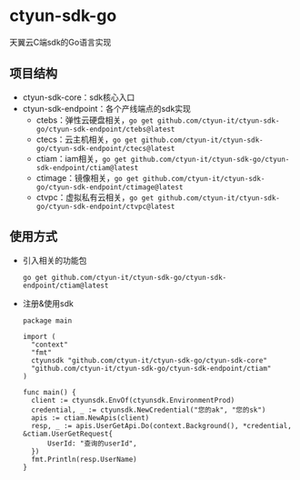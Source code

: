 # ctyun-sdk-go

天翼云C端sdk的Go语言实现



## 项目结构

- ctyun-sdk-core：sdk核心入口
- ctyun-sdk-endpoint：各个产线端点的sdk实现
  - ctebs：弹性云硬盘相关，`go get github.com/ctyun-it/ctyun-sdk-go/ctyun-sdk-endpoint/ctebs@latest`
  - ctecs：云主机相关，`go get github.com/ctyun-it/ctyun-sdk-go/ctyun-sdk-endpoint/ctecs@latest`
  - ctiam：iam相关，`go get github.com/ctyun-it/ctyun-sdk-go/ctyun-sdk-endpoint/ctiam@latest`
  - ctimage：镜像相关，`go get github.com/ctyun-it/ctyun-sdk-go/ctyun-sdk-endpoint/ctimage@latest`
  - ctvpc：虚拟私有云相关，`go get github.com/ctyun-it/ctyun-sdk-go/ctyun-sdk-endpoint/ctvpc@latest`



## 使用方式

- 引入相关的功能包

  ```
  go get github.com/ctyun-it/ctyun-sdk-go/ctyun-sdk-endpoint/ctiam@latest
  ```

- 注册&使用sdk

  ```
  package main
  
  import (
  	"context"
  	"fmt"
  	ctyunsdk "github.com/ctyun-it/ctyun-sdk-go/ctyun-sdk-core"
  	"github.com/ctyun-it/ctyun-sdk-go/ctyun-sdk-endpoint/ctiam"
  )
  
  func main() {
  	client := ctyunsdk.EnvOf(ctyunsdk.EnvironmentProd)
  	credential, _ := ctyunsdk.NewCredential("您的ak", "您的sk")
  	apis := ctiam.NewApis(client)
  	resp, _ := apis.UserGetApi.Do(context.Background(), *credential, &ctiam.UserGetRequest{
  		UserId: "查询的userId",
  	})
  	fmt.Println(resp.UserName)
  }
  ```

  